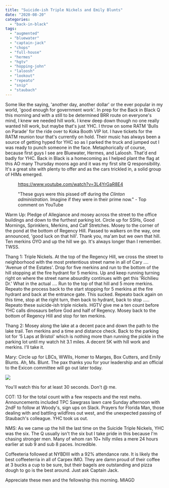 ```yaml
---
title: "Suicide-ish Triple Nickels and Emily Blunts"
date: "2020-08-20"
categories: 
  - "back-in-black"
tags: 
  - "augmented"
  - "bluewater"
  - "captain-jack"
  - "chops"
  - "full-house"
  - "hermes"
  - "hgtv"
  - "hopping-john"
  - "laloosh"
  - "lookout"
  - "repeato"
  - "snip"
  - "staubach"
---
```


Some like the saying, 'another day, another dollar' or the ever popular in my world, 'good enough for government work'. In prep for the Back in Black Q this morning and with a still to be determined BRR route on everyone's mind, I knew we needed hill work. I knew deep down though no one really wanted hill work, but maybe that's just YHC. I throw on some RATM 'Bulls on Parade' for the ride over to Koka Booth VIP lot. I have tickets for the RATM reunion tour that's currently on hold. Their music has always been a source of getting hyped for YHC so as I parked the truck and jumped out I was ready to punch someone in the face. Metaphorically of course, because first guys I see are Bluewater, Hermes, and Laloosh. That'd end badly for YHC. Back in Black is a homecoming as I helped plant the flag at this AO many Thursday moons ago and it was my first site Q responsibility. It's a great site with plenty to offer and as the cars trickled in, a solid group of HIMs emerged.

<figure>

https://www.youtube.com/watch?v=3L4YrGaR8E4

<figcaption>

"These guys were this pissed off during the _Clinton administration._ Imagine if they were in their prime now." - Top comment on YouTube

</figcaption>



</figure>

Warm Up: Pledge of Allegiance and mosey across the street to the office buildings and down to the furthest parking lot. Circle up for SSHs, Good Mornings, Sprinklers, Merkins, and Calf Stretches. Mosey to the corner of the pond at the bottom of Regency Hill. Passed to walkers on the way, one announced, 'good luck on that hill'. Thank you, ma'am but we own that hill. Ten merkins OYO and up the hill we go. It's always longer than I remember. TWSS.

Thang 1: Triple Nickels. At the top of the Regency Hill, we cross the street to neighborhood with the most pretentious street name in all of Cary .... 'Avenue of the Estates'. Drop for five merkins and run to the bottom of the hill stopping at the fire hydrant for 5 merkins. Up and keep running turning right on where the street name absurdity continues with get this 'Richilieu Dr.' What in the actual .... Run to the top of that hill and 5 more merkins. Repeato the process back to the start stopping for 5 merkins at the fire hydrant and back at the entrance gate. This sucked. Repeato back again on this time, stop at the right turn, then back to hydrant, back to stop ..... Repeato these suicide-ish triple nickels. HGTV give me a ten count before YHC calls dinosaurs before God and half of Regency. Mosey back to the bottom of Regency Hill and stop for ten merkins.

Thang 2: Mosey along the lake at a decent pace and down the path to the lake trail. Ten merkins and a time and distance check. Back to the parking lot for '5 Laps at Bristol' which is nothing more than running the pickle in the parking lot until my watch hit 3.1 miles. A decent 5K with hill work and merkins. I'll take it.

Mary: Circle up for LBCs, WWIIs, Homer to Marges, Box Cutters, and Emily Blunts. Ah, Ms. Blunt. The pax thanks you for your leadership and an official to the Exicon committee will go out later today.

![](images/file_from_ios.gif)

You'll watch this for at least 30 seconds. Don't @ me.

COT: 13 for the total count with a few respects and the rest mehs. Announcements included TPC Sawgrass lawn care Sunday afternoon with 2ndF to follow at Woody's, sign ups on Slack. Prayers for Florida Man, those dealing with and battling wildfires out west, and the unexpected passing of Staubach's colleague. YHC took us out.

NMS: As we came up the hill the last time on the Suicide Triple Nickels, YHC was the six. The Q usually isn't the six but I take pride in this because I'm chasing stronger men. Many of whom ran 10+ hilly miles a mere 24 hours earlier at sub 9 and sub 8 paces. Incredible.

Coffeeteria followed at NYBDIII with a 92% attendance rate. It is likely the best coffeeterria in all of Carpex IMO. They are damn proud of their coffee at 3 bucks a cup to be sure, but their bagels are outstanding and pizza dough to go is the best around. Just ask Captain Jack.

Appreciate these men and the fellowship this morning. MIAGD
